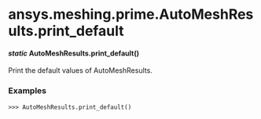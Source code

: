 # ansys.meshing.prime.AutoMeshResults.print_default

#### *static* AutoMeshResults.print_default()

Print the default values of AutoMeshResults.

### Examples

```pycon
>>> AutoMeshResults.print_default()
```

<!-- !! processed by numpydoc !! -->
